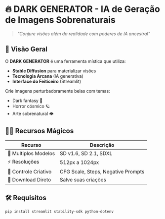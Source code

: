 # 🔥 DARK GENERATOR - IA de Geração de Imagens Sobrenaturais

> *"Conjure visões além da realidade com poderes de IA ancestral"*

## 🌌 Visão Geral
O **DARK GENERATOR** é uma ferramenta mística que utiliza:
- **Stable Diffusion** para materializar visões
- **Tecnologia Arcana** (IA generativa)
- **Interface do Feiticeiro** (Streamlit)

Crie imagens perturbadoramente belas com temas:
- Dark fantasy 🏰
- Horror cósmico 🪐
- Arte sobrenatural 👁️

## 🧙‍♂️ Recursos Mágicos
| Recurso | Descrição |  
|---------|-----------|
| 🔮 Multiplos Modelos | SD v1.6, SD 2.1, SDXL |
| ⚡ Resoluções | 512px a 1024px |
| 🎨 Controle Criativo | CFG Scale, Steps, Negative Prompts |
| 💾 Download Direto | Salve suas criações |

## 🛠️ Requisitos
```bash
pip install streamlit stability-sdk python-dotenv
